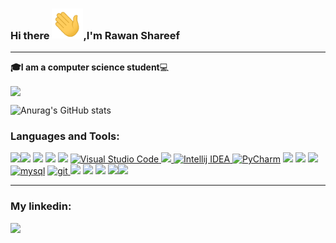 
### Hi there <img src="https://raw.githubusercontent.com/ABSphreak/ABSphreak/master/gifs/Hi.gif" width="50">,I'm Rawan Shareef
-----------------------------------------------------------
**:mortar_board:I am a computer science student**:computer:

<a href="https://github.com/rawanshareef/github-readme-stats">
  <img align="center" src="https://github-readme-stats.vercel.app/api/top-langs/?username=rawanshareef&theme=bg_color&layout=compact" />
</a>



![Anurag's GitHub stats](https://github-readme-stats.vercel.app/api?username=rawanshareef&bg_color=30,e96443,904e95&title_color=fff&text_color=fff)


### Languages and Tools:
<img src="https://racket-lang.org/img/racket-logo.svg" width="50"><img src="https://user-images.githubusercontent.com/57855070/98301894-33521300-1fc4-11eb-860e-f06c2a2e9dce.png" width="50">
<img src="https://user-images.githubusercontent.com/57855070/98302338-e1f65380-1fc4-11eb-95ae-ad38f2c4fc13.png" width="50">
<img src="https://user-images.githubusercontent.com/57855070/98302891-e8d19600-1fc5-11eb-88ff-96a990f80521.png" width="50">
<img src="https://user-images.githubusercontent.com/57855070/98302169-9c398b00-1fc4-11eb-9734-1c075d91db98.png" width="50">
<a href="https://code.visualstudio.com/" title="Visual Studio Code">
<img src="https://github.com/tomchen/stack-icons/blob/master/logos/visual-studio-code.svg" alt="Visual Studio Code" width="45" height="45"/>  </a>
<a href="https://www.jetbrains.com/idea/" title="Intellij IDEA"> 
<img src="https://www.xda-developers.com/files/2018/03/android-studio-logo.png" width="50">
<img src="https://github.com/tomchen/stack-icons/blob/master/logos/intellij-idea.svg" alt="Intellij IDEA" width="45" height="45"/></a><a href="https://www.jetbrains.com/pycharm/" target="PyCharm">
<img src="https://github.com/tomchen/stack-icons/blob/master/logos/pycharm.svg" alt="PyCharm" width="45" height="45"/></a>
<img src="http://1.bp.blogspot.com/-H3jQg1kGK8U/U0hKr2g4qGI/AAAAAAAAEHc/NZ5eB-tj7YQ/s1600/ubuntu+logo.png" width="45">
<img src="https://upload.wikimedia.org/wikipedia/commons/thumb/b/b0/NewTux.svg/300px-NewTux.svg.png" width="50">
<img src="https://www.freecodecamp.org/news/content/images/2020/08/wireshark-1.png" width="50"><a href="https://www.mysql.com/"> 
<img src="https://github.com/tomchen/stack-icons/blob/master/logos/mysql.svg" alt="mysql" width="40" height="40"/></a>
<a href="https://git-scm.com/" target="git"> 
<img src="https://www.vectorlogo.zone/logos/git-scm/git-scm-icon.svg" alt="git" width="45" height="45"/>  </a>
<img src="https://downloadeasytools.com/wp-content/uploads/2021/08/mp_logo_apmc-300x300-1.jpg" width="50">
<img src="https://www.snt.com.mk/arcsight-logo.jpg" width="50">
<img src="https://dist.neo4j.com/wp-content/uploads/20170215205148/zenoss.png" width="50">
<img src="https://www.checkpoint.com/wp-content/uploads/tile-smartconsole-logo.jpg" width="50"><img src="https://www.sngular.com/wp-content/uploads/2019/11/Kotlin-Blog.png" width="200" >



---------------------------------------------------------------------------------
### My linkedin:

[<img align="left" width="48px" src="https://user-images.githubusercontent.com/57855070/98333031-8fd72180-2008-11eb-96ce-cc86e185889c.png"/>][linkedin]

[linkedin]: https://www.linkedin.com/in/rawan-sharef-07347819b/
